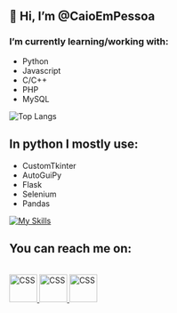 ## 👋 Hi, I’m @CaioEmPessoa

### I’m currently learning/working with:
 - Python
 - Javascript
 - C/C++
 - PHP
 - MySQL

![Top Langs](https://github-readme-stats.vercel.app/api/top-langs/?username=caioempessoa&layout=compact&theme=cobalt)


## In python I mostly use:
  * CustomTkinter
  * AutoGuiPy
  * Flask
  * Selenium
  * Pandas

[![My Skills](https://skillicons.dev/icons?i=py,flask,django,selenium,vscode,azure,js,html,css,mysql,github,git)](https://skillicons.dev)

## You can reach me on:

<br>
<a href="https://www.linkedin.com/in/caio-polonio-848b94218"><img width="50" src="https://skillicons.dev/icons?i=linkedin" alt="CSS" title="CSS"/>  </a>
<a href="https://www.instagram.com/caioempessoa/"><img width="50" src="https://skillicons.dev/icons?i=instagram" alt="CSS" title="CSS"/>  </a> 
<a href="https://www.twitter.com/CaioEmpPessoa/"><img width="50" src="https://skillicons.dev/icons?i=twitter" alt="CSS" title="CSS"/>  </a>
